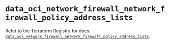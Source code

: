 # `data_oci_network_firewall_network_firewall_policy_address_lists`

Refer to the Terraform Registry for docs: [`data_oci_network_firewall_network_firewall_policy_address_lists`](https://registry.terraform.io/providers/hashicorp/oci/7.19.0/docs/data-sources/network_firewall_network_firewall_policy_address_lists).
